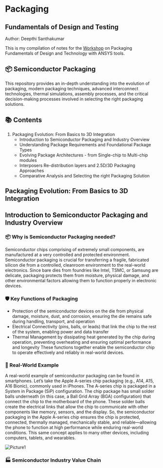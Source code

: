 # Packaging
## Fundamentals of Design and Testing

Author: Deepthi Santhakumar 

This is my compilation of notes for the [Workshop](https://www.vlsisystemdesign.com/packaging/) on Packaging Fundamentals of Design and Technology with ANSYS tools.

## 📦 Semiconductor Packaging
This repository provides an in-depth understanding into the evolution of packaging, modern packaging techniques, advanced interconnect technologies, thermal simulations, assembly processes, and the critical decision-making processes involved in selecting the right packaging solutions.

## 📚 Contents
1. Packaging Evolution: From Basics to 3D Integration
   - Introduction to Semiconductor Packaging and Industry Overview
   - Understanding Package Requirements and Foundational Package Types
   - Evolving Package Architectures - from Single-chip to Multi-chip modules
   - Interposers Re-distribution layers and 2.5D/3D Packaging Approaches
   - Comparative Analysis and Selecting the right Packaging Solution





## Packaging Evolution: From Basics to 3D Integration
## Introduction to Semiconductor Packaging and Industry Overview

### 📦 Why is Semiconductor Packaging needed?
Semiconductor chips comprising of extremely small components, are manufactured at a very controlled and protected environment. Semiconductor packaging is crucial for transferring a fragile, fabricated silicon die from a controlled, cleanroom environment to the real-world electronics. Since bare dies from foundries like Intel, TSMC, or Samsung are delicate, packaging protects them from moisture, physical damage, and other environmental factors allowing them to function properly in electronic devices.

### 🛡️ Key Functions of Packaging
- Protection of the semiconductor devices on the die from physical damage, moisture, dust, and corrosion, ensuring the die remains safe during handling, transport, and operation
- Electrical Connectivity (pins, balls, or leads) that link the chip to the rest of the system, enabling power and data transfer
- Thermal Management by dissipating heat generated by the chip during operation, preventing overheating and ensuring optimal performance and longevity
These functions together enable the semiconductor chip to operate effectively and reliably in real-world devices.

### 🧠 Real-World Example
A real-world example of semiconductor packaging can be found in smartphones. Let’s take the Apple A-series chip packaging (e.g., A14, A15, A16 Bionic), commonly used in iPhones. The A-series chip is packaged in a System in Package (SiP) configuration. The chip package has small solder balls underneath (in this case, a Ball Grid Array (BGA) configuration) that connect the chip to the motherboard of the phone. These solder balls create the electrical links that allow the chip to communicate with other components like memory, sensors, and the display. So, the semiconductor packaging in the Apple A-series chip ensures the chip is protected, connected, thermally managed, mechanically stable, and reliable—allowing the phone to function at high performance while enduring real-world conditions. This same concept applies to many other devices, including computers, tablets, and wearables.

![Picture1](https://github.com/user-attachments/assets/dc1c196a-a4a8-4ad3-981d-fe10b47188b9)

### 🏭 Semiconductor Industry Value Chain

